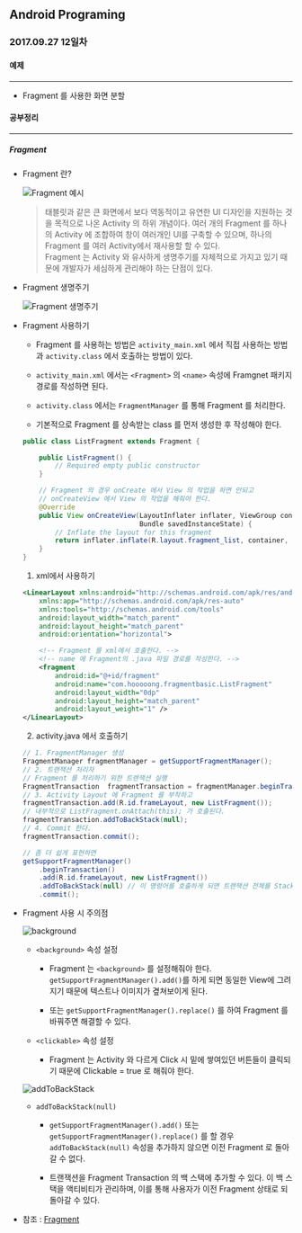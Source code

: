 Android Programing
----------------------------------------------------
### 2017.09.27 12일차

#### 예제
____________________________________________________

- Fragment 를 사용한 화면 분할

#### 공부정리
____________________________________________________

##### __Fragment__

- Fragment 란?

  ![Fragment 예시]()

  > 태블릿과 같은 큰 화면에서 보다 역동적이고 유연한 UI 디자인을 지원하는 것을 목적으로 나온 Activity 의 하위 개념이다. 여러 개의 Fragment 를 하나의 Activity 에 조합하여 창이 여러개인 UI를 구축할 수 있으며, 하나의 Fragment 를 여러 Activity에서 재사용할 할 수 있다.<br>
  > Fragment 는 Activity 와 유사하게 생명주기를 자체적으로 가지고 있기 때문에 개발자가 세심하게 관리해야 하는 단점이 있다.

- Fragment 생명주기

  ![Fragment 생명주기]()

- Fragment 사용하기

  - Fragment 를 사용하는 방법은 `activity_main.xml` 에서 직접 사용하는 방법과 `activity.class` 에서 호출하는 방법이 있다.

  - `activity_main.xml` 에서는 `<Fragment>` 의 `<name>` 속성에 Framgnet 패키지 경로를 작성하면 된다.

  - `activity.class` 에서는 `FragmentManager` 를 통해 Fragment 를 처리한다.

  - 기본적으로 Fragment 를 상속받는 class 를 먼저 생성한 후 작성해야 한다.

  ```java
  public class ListFragment extends Fragment {

      public ListFragment() {
          // Required empty public constructor
      }

      // Fragment 의 경우 onCreate 에서 View 의 작업을 하면 안되고
      // onCreateView 에서 View 의 작업을 해줘야 한다.
      @Override
      public View onCreateView(LayoutInflater inflater, ViewGroup container,
                               Bundle savedInstanceState) {
          // Inflate the layout for this fragment
          return inflater.inflate(R.layout.fragment_list, container, false);
      }
  }
  ```

  1. xml에서 사용하기

  ```xml
  <LinearLayout xmlns:android="http://schemas.android.com/apk/res/android"
      xmlns:app="http://schemas.android.com/apk/res-auto"
      xmlns:tools="http://schemas.android.com/tools"
      android:layout_width="match_parent"
      android:layout_height="match_parent"
      android:orientation="horizontal">

      <!-- Fragment 를 xml에서 호출한다. -->
      <!-- name 에 Fragment의 .java 파일 경로를 작성한다. -->
      <fragment
          android:id="@+id/fragment"
          android:name="com.hooooong.fragmentbasic.ListFragment"
          android:layout_width="0dp"
          android:layout_height="match_parent"
          android:layout_weight="1" />
  </LinearLayout>
  ```

  2. activity.java 에서 호출하기

    ```java
    // 1. FragmentManager 생성
    FragmentManager fragmentManager = getSupportFragmentManager();
    // 2. 트랜잭션 처리자
    // Fragment 를 처리하기 위한 트렌잭션 실행
    FragmentTransaction  fragmentTransaction = fragmentManager.beginTransaction();
    // 3. Activity Layout 에 Fragment 를 부착하고
    fragmentTransaction.add(R.id.frameLayout, new ListFragment());
    // 내부적으로 ListFragment.onAttach(this); 가 호출된다.
    fragmentTransaction.addToBackStack(null);
    // 4. Commit 한다.
    fragmentTransaction.commit();

    // 좀 더 쉽게 표현하면
    getSupportFragmentManager()
        .beginTransaction()
        .add(R.id.frameLayout, new ListFragment())
        .addToBackStack(null) // 이 명령어를 호출하게 되면 트랜잭션 전체를 Stack 에 담는다.
        .commit();
    ```

- Fragment 사용 시 주의점

  ![background]()

  - `<background>` 속성 설정

    - Fragment 는 `<background>` 를 설정해줘야 한다. `getSupportFragmentManager().add()`를 하게 되면 동일한 View에 그려지기 때문에 텍스트나 이미지가 곂쳐보이게 된다.

    - 또는 `getSupportFragmentManager().replace()` 를 하여 Fragment 를 바꿔주면 해결할 수 있다.

  - `<clickable>` 속성 설정

    - Fragment 는 Activity 와 다르게 Click 시 밑에 쌓여있던 버튼들이 클릭되기 때문에 Clickable = true 로 해줘야 한다.

  ![addToBackStack]()

  - `addToBackStack(null)`

    - `getSupportFragmentManager().add()` 또는 `getSupportFragmentManager().replace()` 를 할 경우 `addToBackStack(null)` 속성을 추가하지 않으면 이전 Fragment 로 돌아갈 수 없다.

    - 트랜잭션을 Fragment Transaction 의 백 스택에 추가할 수 있다. 이 백 스택을 액티비티가 관리하며, 이를 통해 사용자가 이전 Fragment 상태로 되돌아갈 수 있다.

- 참조 : [Fragment](https://developer.android.com/guide/components/fragments.html?hl=ko)
